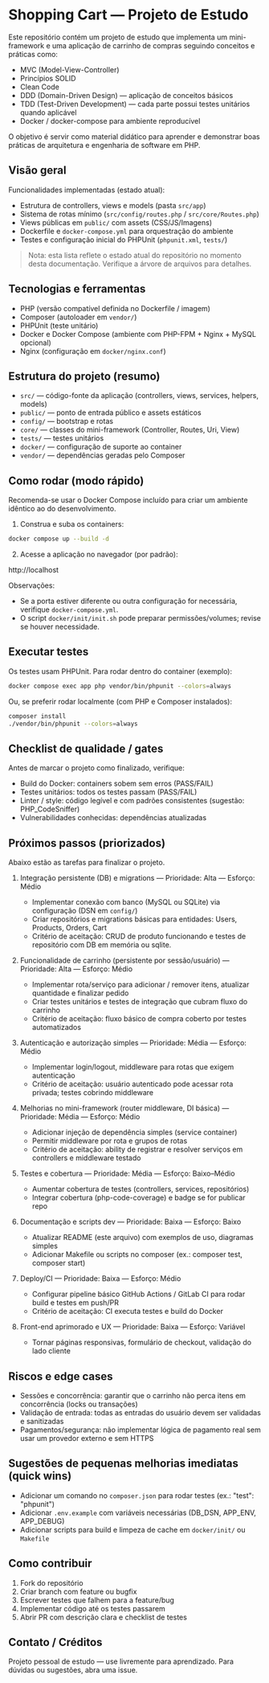 # Shopping Cart — Projeto de Estudo

Este repositório contém um projeto de estudo que implementa um mini-framework e uma aplicação de carrinho de compras seguindo conceitos e práticas como:

- MVC (Model-View-Controller)
- Princípios SOLID
- Clean Code
- DDD (Domain-Driven Design) — aplicação de conceitos básicos
- TDD (Test-Driven Development) — cada parte possui testes unitários quando aplicável
- Docker / docker-compose para ambiente reproducível

O objetivo é servir como material didático para aprender e demonstrar boas práticas de arquitetura e engenharia de software em PHP.

## Visão geral

Funcionalidades implementadas (estado atual):

- Estrutura de controllers, views e models (pasta `src/app`)
- Sistema de rotas mínimo (`src/config/routes.php` / `src/core/Routes.php`)
- Views públicas em `public/` com assets (CSS/JS/Imagens)
- Dockerfile e `docker-compose.yml` para orquestração do ambiente
- Testes e configuração inicial do PHPUnit (`phpunit.xml`, `tests/`)

> Nota: esta lista reflete o estado atual do repositório no momento desta documentação. Verifique a árvore de arquivos para detalhes.

## Tecnologias e ferramentas

- PHP (versão compatível definida no Dockerfile / imagem)
- Composer (autoloader em `vendor/`)
- PHPUnit (teste unitário)
- Docker e Docker Compose (ambiente com PHP-FPM + Nginx + MySQL opcional)
- Nginx (configuração em `docker/nginx.conf`)

## Estrutura do projeto (resumo)

- `src/` — código-fonte da aplicação (controllers, views, services, helpers, models)
- `public/` — ponto de entrada público e assets estáticos
- `config/` — bootstrap e rotas
- `core/` — classes do mini-framework (Controller, Routes, Uri, View)
- `tests/` — testes unitários
- `docker/` — configuração de suporte ao container
- `vendor/` — dependências geradas pelo Composer

## Como rodar (modo rápido)

Recomenda-se usar o Docker Compose incluído para criar um ambiente idêntico ao do desenvolvimento.

1) Construa e suba os containers:

```bash
docker compose up --build -d
```

2) Acesse a aplicação no navegador (por padrão):

http://localhost

Observações:
- Se a porta estiver diferente ou outra configuração for necessária, verifique `docker-compose.yml`.
- O script `docker/init/init.sh` pode preparar permissões/volumes; revise se houver necessidade.

## Executar testes

Os testes usam PHPUnit. Para rodar dentro do container (exemplo):

```bash
docker compose exec app php vendor/bin/phpunit --colors=always
```

Ou, se preferir rodar localmente (com PHP e Composer instalados):

```bash
composer install
./vendor/bin/phpunit --colors=always
```

## Checklist de qualidade / gates

Antes de marcar o projeto como finalizado, verifique:

- Build do Docker: containers sobem sem erros (PASS/FAIL)
- Testes unitários: todos os testes passam (PASS/FAIL)
- Linter / style: código legível e com padrões consistentes (sugestão: PHP_CodeSniffer)
- Vulnerabilidades conhecidas: dependências atualizadas

## Próximos passos (priorizados)

Abaixo estão as tarefas para finalizar o projeto.

1) Integração persistente (DB) e migrations — Prioridade: Alta — Esforço: Médio
   - Implementar conexão com banco (MySQL ou SQLite) via configuração (DSN em `config/`)
   - Criar repositórios e migrations básicas para entidades: Users, Products, Orders, Cart
   - Critério de aceitação: CRUD de produto funcionando e testes de repositório com DB em memória ou sqlite.

2) Funcionalidade de carrinho (persistente por sessão/usuário) — Prioridade: Alta — Esforço: Médio
   - Implementar rota/serviço para adicionar / remover itens, atualizar quantidade e finalizar pedido
   - Criar testes unitários e testes de integração que cubram fluxo do carrinho
   - Critério de aceitação: fluxo básico de compra coberto por testes automatizados

3) Autenticação e autorização simples — Prioridade: Média — Esforço: Médio
   - Implementar login/logout, middleware para rotas que exigem autenticação
   - Critério de aceitação: usuário autenticado pode acessar rota privada; testes cobrindo middleware

4) Melhorias no mini-framework (router middleware, DI básica) — Prioridade: Média — Esforço: Médio
   - Adicionar injeção de dependência simples (service container)
   - Permitir middleware por rota e grupos de rotas
   - Critério de aceitação: ability de registrar e resolver serviços em controllers e middleware testado

5) Testes e cobertura — Prioridade: Média — Esforço: Baixo–Médio
   - Aumentar cobertura de testes (controllers, services, repositórios)
   - Integrar cobertura (php-code-coverage) e badge se for publicar repo

6) Documentação e scripts dev — Prioridade: Baixa — Esforço: Baixo
   - Atualizar README (este arquivo) com exemplos de uso, diagramas simples
   - Adicionar Makefile ou scripts no composer (ex.: composer test, composer start)

7) Deploy/CI — Prioridade: Baixa — Esforço: Médio
   - Configurar pipeline básico GitHub Actions / GitLab CI para rodar build e testes em push/PR
   - Critério de aceitação: CI executa testes e build do Docker

8) Front-end aprimorado e UX — Prioridade: Baixa — Esforço: Variável
   - Tornar páginas responsivas, formulário de checkout, validação do lado cliente

## Riscos e edge cases

- Sessões e concorrência: garantir que o carrinho não perca itens em concorrência (locks ou transações)
- Validação de entrada: todas as entradas do usuário devem ser validadas e sanitizadas
- Pagamentos/segurança: não implementar lógica de pagamento real sem usar um provedor externo e sem HTTPS

## Sugestões de pequenas melhorias imediatas (quick wins)

- Adicionar um comando no `composer.json` para rodar testes (ex.: "test": "phpunit")
- Adicionar `.env.example` com variáveis necessárias (DB_DSN, APP_ENV, APP_DEBUG)
- Adicionar scripts para build e limpeza de cache em `docker/init/` ou `Makefile`

## Como contribuir

1. Fork do repositório
2. Criar branch com feature ou bugfix
3. Escrever testes que falhem para a feature/bug
4. Implementar código até os testes passarem
5. Abrir PR com descrição clara e checklist de testes

## Contato / Créditos

Projeto pessoal de estudo — use livremente para aprendizado. Para dúvidas ou sugestões, abra uma issue.

